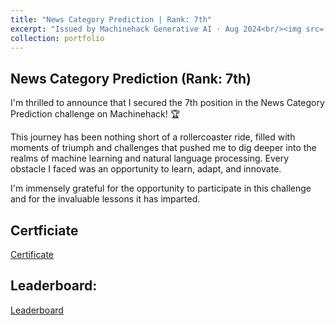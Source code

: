 ```yaml
---
title: "News Category Prediction | Rank: 7th"
excerpt: "Issued by Machinehack Generative AI · Aug 2024<br/><img src='/images/News-Category-Hackathon-Banner.png'>"
collection: portfolio
---
```

## News Category Prediction (Rank: 7th)

I'm thrilled to announce that I secured the 7th position in the News Category Prediction challenge on Machinehack! 🏆

This journey has been nothing short of a rollercoaster ride, filled with moments of triumph and challenges that pushed me to dig deeper into the realms of machine learning and natural language processing. Every obstacle I faced was an opportunity to learn, adapt, and innovate.

I'm immensely grateful for the opportunity to participate in this challenge and for the invaluable lessons it has imparted.

## Certficiate
[Certificate](https://kowshik-deb-nath.github.io/files/News-Category-Prediction-Machinehack-Certificate.pdf)

## Leaderboard:
[Leaderboard](https://machinehack.com/hackathons/news_story_category_prediction/leaderboard)

